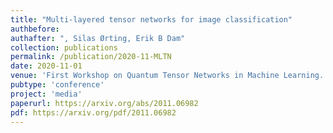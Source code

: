 ```yaml
---
title: "Multi-layered tensor networks for image classification"
authbefore:
authafter: ", Silas Ørting, Erik B Dam"
collection: publications
permalink: /publication/2020-11-MLTN
date: 2020-11-01
venue: 'First Workshop on Quantum Tensor Networks in Machine Learning. In conjunction with 34th NeurIPS'
pubtype: 'conference'
project: 'media'
paperurl: https://arxiv.org/abs/2011.06982
pdf: https://arxiv.org/pdf/2011.06982
---
```

